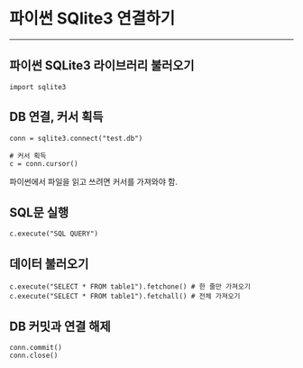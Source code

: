 # 파이썬 SQlite3 연결하기

----------------------------------------

## 파이썬 SQLite3 라이브러리 불러오기
~~~
import sqlite3
~~~

## DB 연결, 커서 획득
~~~
conn = sqlite3.connect("test.db")

# 커서 획득
c = conn.cursor()
~~~
파이썬에서 파일을 읽고 쓰려면 커서를 가져와야 함.

## SQL문 실행
~~~
c.execute("SQL QUERY")
~~~

## 데이터 불러오기
~~~
c.execute("SELECT * FROM table1").fetchone() # 한 줄만 가져오기
c.execute("SELECT * FROM table1").fetchall() # 전체 가져오기
~~~

## DB 커밋과 연결 해제
~~~
conn.commit()
conn.close()
~~~

